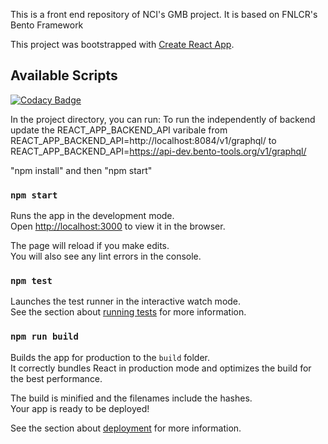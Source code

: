 This is a front end repository of NCI's GMB project. It is based on FNLCR's Bento Framework

This project was bootstrapped with [Create React App](https://github.com/facebook/create-react-app).

## Available Scripts

[![Codacy Badge](https://api.codacy.com/project/badge/Grade/aea34d83cecf4c5b82c9fb017bc032d6)](https://app.codacy.com/gh/CBIIT/bento-frontend?utm_source=github.com&utm_medium=referral&utm_content=CBIIT/bento-frontend&utm_campaign=Badge_Grade_Dashboard)

In the project directory, you can run:
To run the independently of backend update the REACT_APP_BACKEND_API varibale from REACT_APP_BACKEND_API=http://localhost:8084/v1/graphql/
 to REACT_APP_BACKEND_API=https://api-dev.bento-tools.org/v1/graphql/

"npm install" and then "npm start"
### `npm start`

Runs the app in the development mode.<br>
Open [http://localhost:3000](http://localhost:3000) to view it in the browser.

The page will reload if you make edits.<br>
You will also see any lint errors in the console.

### `npm test`

Launches the test runner in the interactive watch mode.<br>
See the section about [running tests](https://facebook.github.io/create-react-app/docs/running-tests) for more information.

### `npm run build`

Builds the app for production to the `build` folder.<br>
It correctly bundles React in production mode and optimizes the build for the best performance.

The build is minified and the filenames include the hashes.<br>
Your app is ready to be deployed!

See the section about [deployment](https://facebook.github.io/create-react-app/docs/deployment) for more information.
